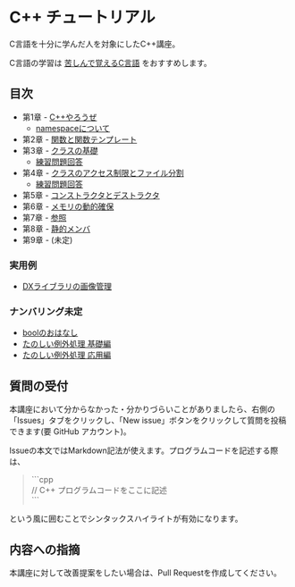 # C++ チュートリアル
C言語を十分に学んだ人を対象にしたC++講座。

C言語の学習は [苦しんで覚えるC言語](http://9cguide.appspot.com/) をおすすめします。

## 目次
- 第1章 - [C++やろうぜ](doc/main/01-Hello.md)
	- [namespaceについて](doc/main/01-Namespace.md)
- 第2章 - [関数と関数テンプレート](doc/main/02-Function.md)
- 第3章 - [クラスの基礎](doc/main/03-ClassIntro.md)
	- [練習問題回答](doc/main/03-ClassIntro-Answer.md)
- 第4章 - [クラスのアクセス制限とファイル分割](doc/main/04-ClassAccessibility.md)
	- [練習問題回答](doc/main/04-ClassAccessibility-Answer.md)
- 第5章 - [コンストラクタとデストラクタ](doc/main/05-ConstructorDestructor.md)
- 第6章 - [メモリの動的確保](doc/main/06-DynamicAllocation.md)
- 第7章 - [参照](doc/main/07-Reference.md)
- 第8章 - [静的メンバ](doc/main/08-StaticMember.md)
- 第9章 - (未定)

### 実用例
- [DXライブラリの画像管理](doc/ex/DxLibGraph.md)

### ナンバリング未定
- [boolのおはなし](doc/xx-Bool.md)
- [たのしい例外処理 基礎編](doc/xx-ExceptionHandling.md)
- [たのしい例外処理 応用編](doc/xx-ExceptionHandling2.md)

## 質問の受付
本講座において分からなかった・分かりづらいことがありましたら、右側の「Issues」タブをクリックし、「New issue」ボタンをクリックして質問を投稿できます(要 GitHub アカウント)。

Issueの本文ではMarkdown記法が使えます。プログラムコードを記述する際は、

> \`\`\`cpp  
> // C++ プログラムコードをここに記述  
> \`\`\`

という風に囲むことでシンタックスハイライトが有効になります。

## 内容への指摘
本講座に対して改善提案をしたい場合は、Pull Requestを作成してください。

